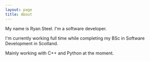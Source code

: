 ```yaml
---
layout: page
title: About
---
```


My name is Ryan Steel. I'm a software developer.

I'm currently working full time while completing my BSc in Software Development in Scotland.

Mainly working with C++ and Python at the moment.